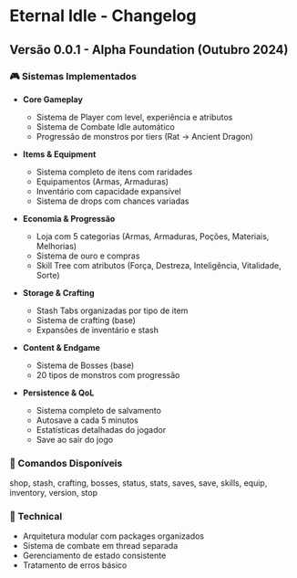 # Eternal Idle - Changelog

## Versão 0.0.1 - Alpha Foundation (Outubro 2024)

### 🎮 Sistemas Implementados
- **Core Gameplay**
    - Sistema de Player com level, experiência e atributos
    - Sistema de Combate Idle automático
    - Progressão de monstros por tiers (Rat → Ancient Dragon)

- **Items & Equipment**
    - Sistema completo de itens com raridades
    - Equipamentos (Armas, Armaduras)
    - Inventário com capacidade expansível
    - Sistema de drops com chances variadas

- **Economia & Progressão**
    - Loja com 5 categorias (Armas, Armaduras, Poções, Materiais, Melhorias)
    - Sistema de ouro e compras
    - Skill Tree com atributos (Força, Destreza, Inteligência, Vitalidade, Sorte)

- **Storage & Crafting**
    - Stash Tabs organizadas por tipo de item
    - Sistema de crafting (base)
    - Expansões de inventário e stash

- **Content & Endgame**
    - Sistema de Bosses (base)
    - 20 tipos de monstros com progressão

- **Persistence & QoL**
    - Sistema completo de salvamento
    - Autosave a cada 5 minutos
    - Estatísticas detalhadas do jogador
    - Save ao sair do jogo

### 🎯 Comandos Disponíveis
shop, stash, crafting, bosses, status, stats, saves, save,
skills, equip, inventory, version, stop

### 🔧 Technical
- Arquitetura modular com packages organizados
- Sistema de combate em thread separada
- Gerenciamento de estado consistente
- Tratamento de erros básico